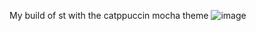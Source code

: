My build of st with the catppuccin mocha theme
![image](https://github.com/CammyNix/cammys-st/assets/149737295/96667820-a98c-4fc2-821a-d48acc448a8b)
